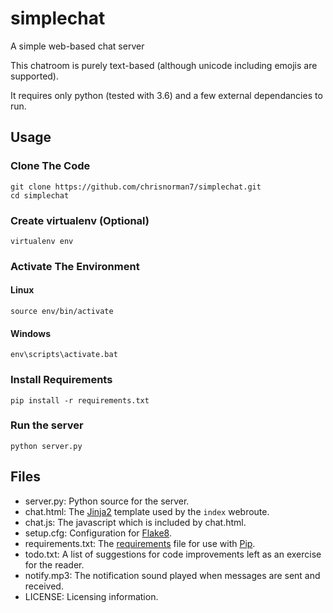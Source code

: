 # simplechat
A simple web-based chat server

This chatroom is purely text-based (although unicode including emojis are supported).

It requires only python (tested with 3.6) and a few external dependancies to run.

## Usage

### Clone The Code
```
git clone https://github.com/chrisnorman7/simplechat.git
cd simplechat
```

### Create virtualenv (Optional)
```
virtualenv env
```

### Activate The Environment
#### Linux
```
source env/bin/activate
```

#### Windows
```
env\scripts\activate.bat
```

### Install Requirements
```
pip install -r requirements.txt
```

### Run the server
```
python server.py
```

## Files
* server.py: Python source for the server.
* chat.html: The [Jinja2](http://jinja.pocoo.org/docs/2.10/) template used by the `index` webroute.
* chat.js: The javascript which is included by chat.html.
* setup.cfg: Configuration for [Flake8](http://flake8.pycqa.org/).
* requirements.txt: The [requirements](https://pip.readthedocs.io/en/1.1/requirements.html) file for use with [Pip](https://pypi.python.org/pypi/pip).
* todo.txt: A list of suggestions for code improvements left as an exercise for the reader.
* notify.mp3: The notification sound played when messages are sent and received.
* LICENSE: Licensing information.
